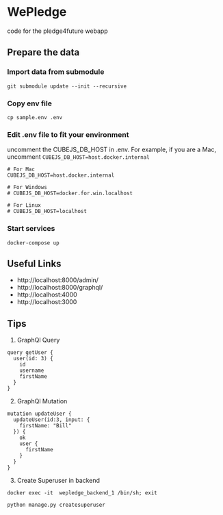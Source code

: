 # WePledge
code for the pledge4future webapp


## Prepare the data

### Import data from submodule  
```
git submodule update --init --recursive
```

### Copy env file
```
cp sample.env .env
```

### Edit .env file to fit your environment
uncomment the CUBEJS_DB_HOST in .env. For example, if you are a Mac, uncomment `CUBEJS_DB_HOST=host.docker.internal`

```
# For Mac
CUBEJS_DB_HOST=host.docker.internal

# For Windows
# CUBEJS_DB_HOST=docker.for.win.localhost

# For Linux
# CUBEJS_DB_HOST=localhost
```


### Start services
```
docker-compose up
```


## Useful Links
- http://localhost:8000/admin/
- http://localhost:8000/graphql/
- http://localhost:4000
- http://localhost:3000


## Tips

1. GraphQl Query
```
query getUser {
  user(id: 3) {
    id
    username
    firstName
  }
}
```

2. GraphQl Mutation
```
mutation updateUser {
  updateUser(id:3, input: {
    firstName: "Bill"
  }) {
    ok
    user {
      firstName
    }
  }
}
```

3. Create Superuser in backend

```
docker exec -it  wepledge_backend_1 /bin/sh; exit
```

```
python manage.py createsuperuser
```
